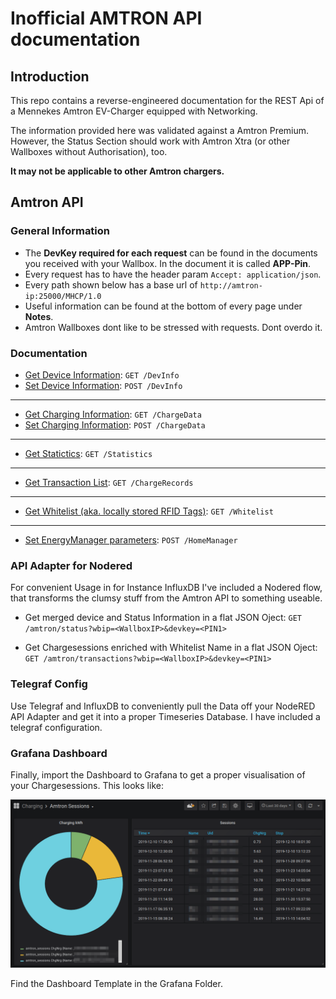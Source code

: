 # Inofficial AMTRON API documentation

## Introduction

This repo contains a reverse-engineered documentation for the REST Api of a Mennekes Amtron 
EV-Charger equipped with Networking.

The information provided here was validated against a Amtron Premium. However, the Status Section should work with Amtron Xtra (or other Wallboxes without Authorisation), too.

**It may not be applicable to other Amtron chargers.**

## Amtron API

### General Information

* The **DevKey required for each request** can be found in the documents you received with your Wallbox.
In the document it is called **APP-Pin**.
* Every request has to have the header param `Accept: application/json`.
* Every path shown below has a base url of `http://amtron-ip:25000/MHCP/1.0`
* Useful information can be found at the bottom of every page under **Notes**.
* Amtron Wallboxes dont like to be stressed with requests. Dont overdo it.

### Documentation

* [Get Device Information](./docs/api/DevInfo/get.md): `GET /DevInfo`
* [Set Device Information](./docs/api/DevInfo/post.md): `POST /DevInfo`
---
* [Get Charging Information](./docs/api/ChargeData/get.md): `GET /ChargeData`
* [Set Charging Information](./docs/api/ChargeData/post.md): `POST /ChargeData`
---
* [Get Statictics](./docs/api/Statistics/get.md): `GET /Statistics`
---
* [Get Transaction List](./docs/api/ChargeRecords/get.md): `GET /ChargeRecords`
---
* [Get Whitelist (aka. locally stored RFID Tags)](./docs/api/Whitelist/get.md): `GET /Whitelist`
---
* [Set EnergyManager parameters](./docs/api/HomeManager/post.md): `POST /HomeManager`

### API Adapter for Nodered

For convenient Usage in for Instance InfluxDB I've included a Nodered flow, that transforms the clumsy stuff from the Amtron API to something useable.

* Get merged device and Status Information in a flat JSON Oject: `GET /amtron/status?wbip=<WallboxIP>&devkey=<PIN1>`

* Get Chargesessions enriched with Whitelist Name in a flat JSON Oject: `GET /amtron/transactions?wbip=<WallboxIP>&devkey=<PIN1>`


### Telegraf Config

Use Telegraf and InfluxDB to conveniently pull the Data off your NodeRED API Adapter and get it into a proper Timeseries Database. I have included a telegraf configuration.

### Grafana Dashboard

Finally, import the Dashboard to Grafana to get a proper visualisation of your Chargesessions. This looks like:

![AmtronGrafana](https://github.com/lephisto/amtron/raw/master/screenshots/Amtron_Grafana_Dashboard.png)

Find the Dashboard Template in the Grafana Folder.